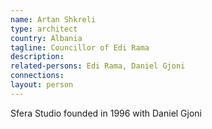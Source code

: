 ```yaml
---
name: Artan Shkreli
type: architect
country: Albania
tagline: Councillor of Edi Rama
description:
related-persons: Edi Rama, Daniel Gjoni
connections:
layout: person
---
```

Sfera Studio founded in 1996 with Daniel Gjoni
